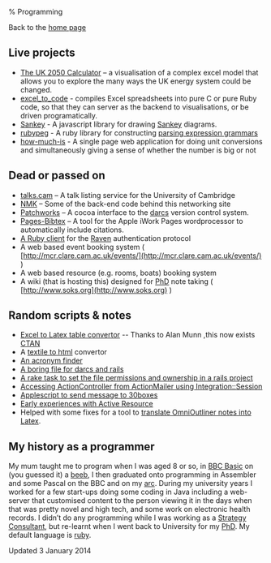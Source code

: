 % Programming

Back to the [home page](/)


Live projects
-------------

-   [The UK 2050 Calculator](http://github.com/decc/twenty-fifty/) – a visualisation of a complex excel model that allows you to explore the many ways the UK energy system could be changed.
-   [excel_to_code](http://github.com/tamc/excel_to_code) - compiles Excel spreadsheets into pure C or pure Ruby code, so that they can server as the backend to visualisations, or be driven programatically.
-   [Sankey](http://github.com/tamc/Sankey) - A javascript library for drawing [Sankey](http://en.wikipedia.org/wiki/Sankey_diagram) diagrams. 
-   [rubypeg](http://github.com/tamc/rubypeg) - A ruby library for constructing [parsing expression grammars](http://en.wikipedia.org/wiki/Parsing_expression_grammar)
-   [how-much-is](http://tamc.github.io/how-much-is/) - A single page web application for doing unit conversions and simultaneously giving a sense of whether the number is big or not

Dead or passed on
-----------------

-   [talks.cam](http://talks.cam.ac.uk) – A talk listing service for the University of Cambridge
-   [NMK](http://www.nmk.co.uk) – Some of the back-end code behind this networking site
-   [Patchworks](http://patchworks.counsell.org) – A cocoa interface to the [darcs](http://www.darcs.net) version control system.
-   [Pages-Bibtex](PagesBibtex.html) – A tool for the Apple iWork Pages wordprocessor to automatically include citations.
-   [A Ruby client](http://raven.cam.ac.uk/project/ruby/) for the [Raven](http://raven.cam.ac.uk/project/) authentication protocol
-   A web based event booking system ( [http://mcr.clare.cam.ac.uk/events/](http://mcr.clare.cam.ac.uk/events/)
    )
-   A web based resource (e.g. rooms, boats) booking system
-   A wiki (that is hosting this) designed for [PhD](Phd.html) note taking ( [http://www.soks.org](http://www.soks.org) )


Random scripts & notes
----------------------

-   [Excel to Latex table convertor](ExcelToLatexTableConvertor.html) -- Thanks to Alan Munn ,this now exists [CTAN](http://www.ctan.org/pkg/csv2latex)
-   A [textile to html](TextileToHtml.html) convertor
-   [An acronym finder](AnAcronymFinder.html)
-   [A boring file for darcs and rails](ABoringFileForDarcsAndRails.html)
-   [A rake task to set the file permissions and ownership in a rails project](ARakeTaskToSetTheFilePermissionsAndOwnershipInARailsProject.html)
-   [Accessing ActionController from ActionMailer using Integration::Session](AccessingActioncontrollerFromActionmailerUsingIntegrationSession.html)
-   [Applescript to send message to 30boxes](ApplescriptToSendMessageTo30boxes.html)
-   [Early experiences with Active Resource](EarlyExperiencesWithActiveResource.html)
-   Helped with some fixes for a tool to [translate OmniOutliner notes into Latex](http://www.opendarwin.org/~landonf/software/Omni-LaTeX/).

My history as a programmer
--------------------------

My mum taught me to program when I was aged 8 or so, in [BBC Basic](http://www.bbcbasic.org) on (you guessed it) a [beeb](http://en.wikipedia.org/wiki/BBC_Microcomputer), I then graduated onto programming in Assembler and some Pascal on the BBC and on my [arc](http://en.wikipedia.org/wiki/Acorn_Archimedes). During my university years I worked for a few start-ups doing some coding in Java including a web-server that customised content to the person viewing it in the days when that was pretty novel and high tech, and some work on electronic health records.  I didn’t do any programming while I was working as a [Strategy Consultant](http://www.marakon.com), but re-learnt when I went back to University for my [PhD](Phd.html). My default language is [ruby](Ruby.html). 

Updated 3 January 2014

